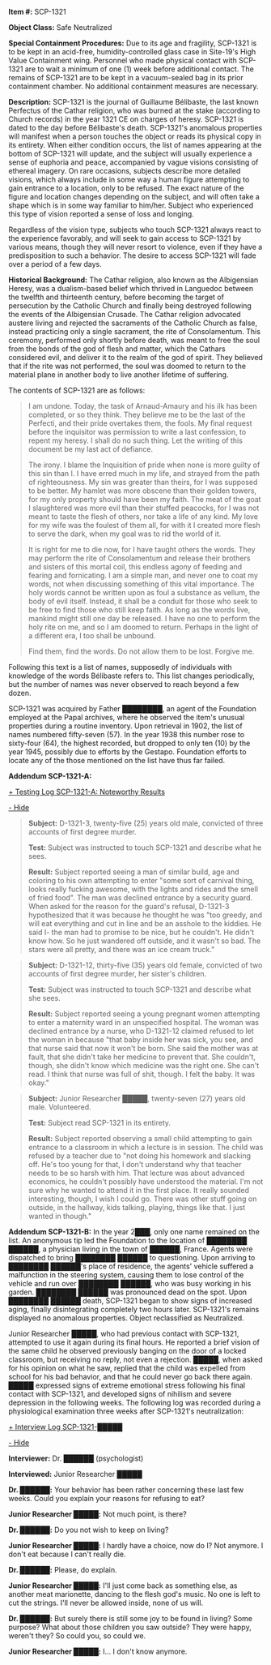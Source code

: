 **Item #:** SCP-1321

**Object Class:** Safe Neutralized

**Special Containment Procedures:** Due to its age and fragility, SCP-1321 is to be kept in an acid-free, humidity-controlled glass case in Site-19's High Value Containment wing. Personnel who made physical contact with SCP-1321 are to wait a minimum of one (1) week before additional contact. The remains of SCP-1321 are to be kept in a vacuum-sealed bag in its prior containment chamber. No additional containment measures are necessary.

**Description:** SCP-1321 is the journal of Guillaume Bélibaste, the last known Perfectus of the Cathar religion, who was burned at the stake (according to Church records) in the year 1321 CE on charges of heresy. SCP-1321 is dated to the day before Bélibaste's death. SCP-1321's anomalous properties will manifest when a person touches the object or reads its physical copy in its entirety. When either condition occurs, the list of names appearing at the bottom of SCP-1321 will update, and the subject will usually experience a sense of euphoria and peace, accompanied by vague visions consisting of ethereal imagery. On rare occasions, subjects describe more detailed visions, which always include in some way a human figure attempting to gain entrance to a location, only to be refused. The exact nature of the figure and location changes depending on the subject, and will often take a shape which is in some way familiar to him/her. Subject who experienced this type of vision reported a sense of loss and longing.

Regardless of the vision type, subjects who touch SCP-1321 always react to the experience favorably, and will seek to gain access to SCP-1321 by various means, though they will never resort to violence, even if they have a predisposition to such a behavior. The desire to access SCP-1321 will fade over a period of a few days.

**Historical Background:** The Cathar religion, also known as the Albigensian Heresy, was a dualism-based belief which thrived in Languedoc between the twelfth and thirteenth century, before becoming the target of persecution by the Catholic Church and finally being destroyed following the events of the Albigensian Crusade. The Cathar religion advocated austere living and rejected the sacraments of the Catholic Church as false, instead practicing only a single sacrament, the rite of Consolamentum. This ceremony, performed only shortly before death, was meant to free the soul from the bonds of the god of flesh and matter, which the Cathars considered evil, and deliver it to the realm of the god of spirit. They believed that if the rite was not performed, the soul was doomed to return to the material plane in another body to live another lifetime of suffering.

The contents of SCP-1321 are as follows:

> I am undone. Today, the task of Arnaud-Amaury and his ilk has been completed, or so they think. They believe me to be the last of the Perfecti, and their pride overtakes them, the fools. My final request before the inquisitor was permission to write a last confession, to repent my heresy. I shall do no such thing. Let the writing of this document be my last act of defiance.  
>   
> The irony. I blame the Inquisition of pride when none is more guilty of this sin than I. I have erred much in my life, and strayed from the path of righteousness. My sin was greater than theirs, for I was supposed to be better. My hamlet was more obscene than their golden towers, for my only property should have been my faith. The meat of the goat I slaughtered was more evil than their stuffed peacocks, for I was not meant to taste the flesh of others, nor take a life of any kind. My love for my wife was the foulest of them all, for with it I created more flesh to serve the dark, when my goal was to rid the world of it.
> 
> It is right for me to die now, for I have taught others the words. They may perform the rite of Consolamentum and release their brothers and sisters of this mortal coil, this endless agony of feeding and fearing and fornicating. I am a simple man, and never one to coat my words, not when discussing something of this vital importance. The holy words cannot be written upon as foul a substance as vellum, the body of evil itself. Instead, it shall be a conduit for those who seek to be free to find those who still keep faith. As long as the words live, mankind might still one day be released. I have no one to perform the holy rite on me, and so I am doomed to return. Perhaps in the light of a different era, I too shall be unbound.  
>   
> Find them, find the words. Do not allow them to be lost. Forgive me.

Following this text is a list of names, supposedly of individuals with knowledge of the words Bélibaste refers to. This list changes periodically, but the number of names was never observed to reach beyond a few dozen.

SCP-1321 was acquired by Father ████████, an agent of the Foundation employed at the Papal archives, where he observed the item's unusual properties during a routine inventory. Upon retrieval in 1902, the list of names numbered fifty-seven (57). In the year 1938 this number rose to sixty-four (64), the highest recorded, but dropped to only ten (10) by the year 1945, possibly due to efforts by the Gestapo. Foundation efforts to locate any of the those mentioned on the list have thus far failed.

**Addendum SCP-1321-A:**

[+ Testing Log SCP-1321-A: Noteworthy Results](javascript:;)

[\- Hide](javascript:;)

> **Subject:** D-1321-3, twenty-five (25) years old male, convicted of three accounts of first degree murder.
> 
> **Test:** Subject was instructed to touch SCP-1321 and describe what he sees.
> 
> **Result:** Subject reported seeing a man of similar build, age and coloring to his own attempting to enter "some sort of carnival thing, looks really fucking awesome, with the lights and rides and the smell of fried food". The man was declined entrance by a security guard. When asked for the reason for the guard's refusal, D-1321-3 hypothesized that it was because he thought he was "too greedy, and will eat everything and cut in line and be an asshole to the kiddies. He said I- the man had to promise to be nice, but he couldn't. He didn't know how. So he just wandered off outside, and it wasn't so bad. The stars were all pretty, and there was an ice cream truck."

> **Subject:** D-1321-12, thirty-five (35) years old female, convicted of two accounts of first degree murder, her sister's children.
> 
> **Test:** Subject was instructed to touch SCP-1321 and describe what she sees.
> 
> **Result:** Subject reported seeing a young pregnant women attempting to enter a maternity ward in an unspecified hospital. The woman was declined entrance by a nurse, who D-1321-12 claimed refused to let the woman in because "that baby inside her was sick, you see, and that nurse said that now it won't be born. She said the mother was at fault, that she didn't take her medicine to prevent that. She couldn't, though, she didn't know which medicine was the right one. She can't read. I think that nurse was full of shit, though. I felt the baby. It was okay."

> **Subject:** Junior Researcher █████, twenty-seven (27) years old male. Volunteered.
> 
> **Test:** Subject read SCP-1321 in its entirety.
> 
> **Result:** Subject reported observing a small child attempting to gain entrance to a classroom in which a lecture is in session. The child was refused by a teacher due to "not doing his homework and slacking off. He's too young for that, I don't understand why that teacher needs to be so harsh with him. That lecture was about advanced economics, he couldn't possibly have understood the material. I'm not sure why he wanted to attend it in the first place. It really sounded interesting, though, I wish I could go. There was other stuff going on outside, in the hallway, kids talking, playing, things like that. I just wanted in though."

**Addendum SCP-1321-B:** In the year 2███, only one name remained on the list. An anonymous tip led the Foundation to the location of ████████ ██████, a physician living in the town of ██████, France. Agents were dispatched to bring ████████ ██████ to questioning. Upon arriving to ████████ ██████'s place of residence, the agents' vehicle suffered a malfunction in the steering system, causing them to lose control of the vehicle and run over ████████ ██████, who was busy working in his garden. ████████ ██████ was pronounced dead on the spot. Upon ████████ ██████ death, SCP-1321 began to show signs of increased aging, finally disintegrating completely two hours later. SCP-1321's remains displayed no anomalous properties. Object reclassified as Neutralized.

Junior Researcher █████, who had previous contact with SCP-1321, attempted to use it again during its final hours. He reported a brief vision of the same child he observed previously banging on the door of a locked classroom, but receiving no reply, not even a rejection. █████, when asked for his opinion on what he saw, replied that the child was expelled from school for his bad behavior, and that he could never go back there again. █████ expressed signs of extreme emotional stress following his final contact with SCP-1321, and developed signs of nihilism and severe depression in the following weeks. The following log was recorded during a physiological examination three weeks after SCP-1321's neutralization:

[+ Interview Log SCP-1321-█████](javascript:;)

[\- Hide](javascript:;)

**Interviewer:** Dr. ██████ (psychologist)

**Interviewed:** Junior Researcher █████

**<Begin log>**

**Dr. ██████:** Your behavior has been rather concerning these last few weeks. Could you explain your reasons for refusing to eat?

**Junior Researcher █████:** Not much point, is there?

**Dr. ██████:** Do you not wish to keep on living?

**Junior Researcher █████:** I hardly have a choice, now do I? Not anymore. I don't eat because I can't really die.

**Dr. ██████:** Please, do explain.

**Junior Researcher █████:** I'll just come back as something else, as another meat marionette, dancing to the flesh god's music. No one is left to cut the strings. I'll never be allowed inside, none of us will.

**Dr. ██████:** But surely there is still some joy to be found in living? Some purpose? What about those children you saw outside? They were happy, weren't they? So could you, so could we.

**Junior Researcher █████:** I… I don't know anymore.

**<End Log>**